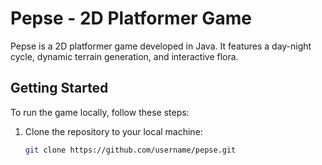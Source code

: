 # Pepse - 2D Platformer Game

Pepse is a 2D platformer game developed in Java. It features a day-night cycle, dynamic terrain generation, and interactive flora.

## Getting Started

To run the game locally, follow these steps:

1. Clone the repository to your local machine:
   ```bash
   git clone https://github.com/username/pepse.git
